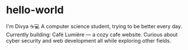 # hello-world

I'm Divya ☕💻
A computer science student, trying to be better every day.
Currently building: Café Lumière — a cozy cafe website.
Curious about cyber security and web development all while exploring other fields.
